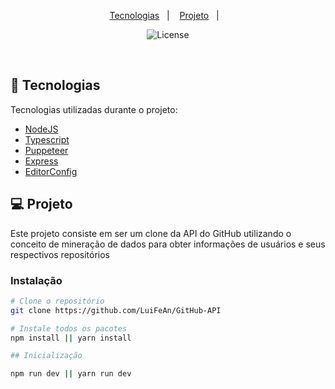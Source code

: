 <p align="center">
  <a href="#-tecnologias">Tecnologias</a>&nbsp;&nbsp;&nbsp;|&nbsp;&nbsp;&nbsp;
  <a href="#-projeto">Projeto</a>&nbsp;&nbsp;&nbsp;|&nbsp;&nbsp;&nbsp;
</p>

<p align="center">
  <img  src="https://img.shields.io/static/v1?label=license&message=MIT&color=8257E6&labelColor=121214" alt="License">
</p>

<br>

## 🚀 Tecnologias

Tecnologias utilizadas durante o projeto:

- [NodeJS](https://nodejs.org/en/)
- [Typescript](https://www.npmjs.com/package/typescript)
- [Puppeteer](https://www.npmjs.com/package/puppeteer)
- [Express](https://expressjs.com/pt-br/)
- [EditorConfig](https://editorconfig.org/)


## 💻 Projeto

Este projeto consiste em ser um clone da API do GitHub utilizando o conceito de mineração de dados para obter informações de usuários e seus respectivos repositórios

### Instalação
```bash
# Clone o repositório
git clone https://github.com/LuiFeAn/GitHub-API

# Instale todos os pacotes
npm install || yarn install

## Inicialização

npm run dev || yarn run dev

